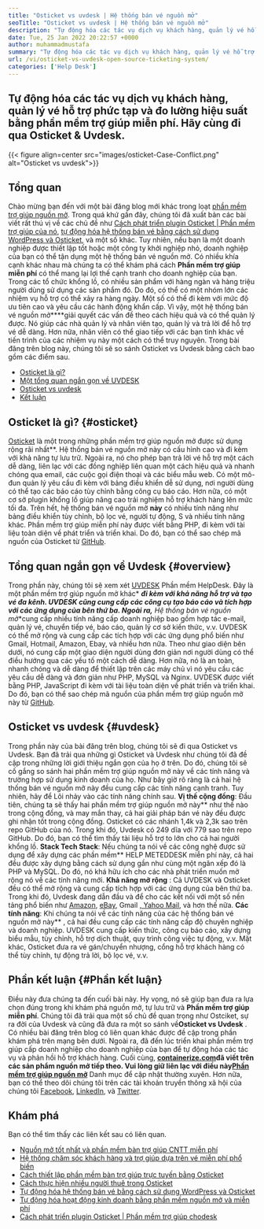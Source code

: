 ```yaml
---
title: "Osticket vs uvdesk | Hệ thống bán vé nguồn mở" 
seoTitle: "Osticket vs uvdesk | Hệ thống bán vé nguồn mở" 
description: "Tự động hóa các tác vụ dịch vụ khách hàng, quản lý vé hỗ trợ phức tạp và đo lường hiệu suất bằng phần mềm trợ giúp miễn phí. Hãy cùng đi qua Osticket & Uvdesk." 
date: Tue, 25 Jan 2022 20:22:57 +0000
author: muhammadmustafa
summary: "Tự động hóa các tác vụ dịch vụ khách hàng, quản lý vé hỗ trợ phức tạp và đo lường hiệu suất bằng phần mềm trợ giúp miễn phí. Hãy đi qua Osticket & amp; Uvdesk." 
url: /vi/osticket-vs-uvdesk-open-source-ticketing-system/
categories: ['Help Desk']
---
```


## Tự động hóa các tác vụ dịch vụ khách hàng, quản lý vé hỗ trợ phức tạp và đo lường hiệu suất bằng phần mềm trợ giúp miễn phí. Hãy cùng đi qua Osticket & Uvdesk.

{{< figure align=center src="images/osticket-Case-Conflict.png" alt="Osticket vs uvdesk">}}


## Tổng quan
Chào mừng bạn đến với một bài đăng blog mới khác trong loạt [phần mềm trợ giúp nguồn mở][1]. Trong quá khứ gần đây, chúng tôi đã xuất bản các bài viết rất thú vị về các chủ đề như [Cách phát triển plugin Osticket | Phần mềm trợ giúp của nó][2], [tự động hóa hệ thống bán vé bằng cách sử dụng WordPress và Osticket][3], và một số khác. Tuy nhiên, nếu bạn là một doanh nghiệp được thiết lập tốt hoặc một công ty khởi nghiệp nhỏ, doanh nghiệp của bạn có thể tận dụng một hệ thống bán vé nguồn mở. Có nhiều khía cạnh khác nhau mà chúng ta có thể khám phá cách **Phần mềm trợ giúp miễn phí** có thể mang lại lợi thế cạnh tranh cho doanh nghiệp của bạn. Trong các tổ chức khổng lồ, có nhiều sản phẩm với hàng ngàn và hàng triệu người dùng sử dụng các sản phẩm đó. Do đó, có thể có một nhóm lớn các nhiệm vụ hỗ trợ có thể xảy ra hàng ngày. Một số có thể đi kèm với mức độ ưu tiên cao và yêu cầu các hành động khẩn cấp.
Vì vậy, một hệ thống bán vé nguồn mở****giải quyết các vấn đề theo cách hiệu quả và có thể quản lý được. Nó giúp các nhà quản lý và nhân viên tạo, quản lý và trả lời để hỗ trợ vé dễ dàng. Hơn nữa, nhân viên có thể giao tiếp với các bạn tình khác về tiến trình của các nhiệm vụ này một cách có thể truy nguyên. Trong bài đăng trên blog này, chúng tôi sẽ so sánh Osticket vs Uvdesk bằng cách bao gồm các điểm sau.
  * [Osticket là gì?][4]
  * [Một tổng quan ngắn gọn về UVDESK][5]
  * [Osticket vs uvdesk][6]
  * [Kết luận][7]

## Osticket là gì? {#osticket}

[Osticket][8] là một trong những phần mềm trợ giúp nguồn mở được sử dụng rộng rãi nhất**. Hệ thống bán vé nguồn mở này có cấu hình cao và đi kèm với khả năng tự lưu trữ. Ngoài ra, nó cho phép bạn trả lời vé hỗ trợ một cách dễ dàng, liên lạc với các đồng nghiệp liên quan một cách hiệu quả và nhanh chóng qua email, các cuộc gọi điện thoại và các biểu mẫu web. Có một mô-đun quản lý yêu cầu đi kèm với bảng điều khiển dễ sử dụng, nơi người dùng có thể tạo các báo cáo tùy chỉnh bằng công cụ báo cáo. Hơn nữa, có một cơ sở plugin khổng lồ giúp nâng cao trải nghiệm hỗ trợ khách hàng lên mức tối đa.
Trên hết, hệ thống bán vé nguồn mở **này** có nhiều tính năng như bảng điều khiển tùy chỉnh, bộ lọc vé, người tự động, S và nhiều tính năng khác. Phần mềm trợ giúp miễn phí này được viết bằng PHP, đi kèm với tài liệu toàn diện về phát triển và triển khai. Do đó, bạn có thể sao chép mã nguồn của Osticket từ [GitHub][9].

## Tổng quan ngắn gọn về Uvdesk {#overview}

Trong phần này, chúng tôi sẽ xem xét [UVDESK][10] Phần mềm HelpDesk. Đây là một phần mềm trợ giúp nguồn mở khác* ***đi kèm với khả năng hỗ trợ và tạo vé đa kênh. UVDESK cũng cung cấp các công cụ tạo báo cáo và tích hợp với các ứng dụng của bên thứ ba. Ngoài ra,** Hệ thống bán vé nguồn mở**cung cấp nhiều tính năng cấp doanh nghiệp bao gồm hợp tác e-mail, quản lý vé, chuyển tiếp vé, báo cáo, quản lý cơ sở kiến ​​thức, v.v. UVDESK có thể mở rộng và cung cấp các tích hợp với các ứng dụng phổ biến như Gmail, Hotmail, Amazon, Ebay, và nhiều hơn nữa. Theo như giao diện bên dưới, nó cung cấp một giao diện người dùng đơn giản nơi người dùng có thể điều hướng qua các yếu tố một cách dễ dàng.
Hơn nữa, nó là an toàn, nhanh chóng và dễ dàng để thiết lập trên các máy chủ vì nó yêu cầu các yêu cầu dễ dàng và đơn giản như PHP, MySQL và Nginx. UVDESK được viết bằng PHP, JavaScript đi kèm với tài liệu toàn diện về phát triển và triển khai. Do đó, bạn có thể sao chép mã nguồn của phần mềm trợ giúp nguồn mở này từ [GitHub][11].

## Osticket vs uvdesk {#uvdesk}

Trong phần này của bài đăng trên blog, chúng tôi sẽ đi qua Osticket vs Uvdesk. Bạn đã trải qua những gì Osticket và Uvdesk như chúng tôi đã đề cập trong những lời giới thiệu ngắn gọn của họ ở trên. Do đó, chúng tôi sẽ cố gắng so sánh hai phần mềm trợ giúp nguồn mở này về các tính năng và trường hợp sử dụng kinh doanh của họ. Như bây giờ rõ ràng là cả hai hệ thống bán vé nguồn mở này đều cung cấp các tính năng cạnh tranh. Tuy nhiên, hãy để Lôi nhảy vào các tính năng chính sau.
**Vị thế cộng đồng**: Đầu tiên, chúng ta sẽ thấy hai phần mềm trợ giúp nguồn mở này** như thế nào trong cộng đồng, và may mắn thay, cả hai giải pháp bán vé này đều được ghi nhận tốt trong cộng đồng. Osticket có các nhánh 1,4k và 2,3k sao trên repo GitHub của nó. Trong khi đó, Uvdesk có 249 dĩa với 779 sao trên repo GitHub. Do đó, bạn có thể tìm thấy tài liệu hỗ trợ to lớn cho cả hai người khổng lồ.
**Stack Tech Stack**: Nếu chúng ta nói về các công nghệ được sử dụng để xây dựng các phần mềm** HELP METEDDESK miễn phí này, cả hai đều được xây dựng bằng cách sử dụng gần như cùng một ngăn xếp đó là PHP và MySQL. Do đó, nó khá hữu ích cho các nhà phát triển muốn mở rộng nó về các tính năng mới.
**Khả năng mở rộng** : Cả UVDESK và Osticket đều có thể mở rộng và cung cấp tích hợp với các ứng dụng của bên thứ ba. Trong khi đó, Uvdesk đang dẫn đầu và để cho các kết nối với một số nền tảng phổ biến như [Amazon][12], [eBay][13], Gmail [, Yahoo Mail,][14] và hơn thế nữa.
**Các tính năng**: Khi chúng ta nói về các tính năng của các hệ thống bán vé nguồn mở này** , cả hai đều cung cấp các tính năng cấp độ chuyên nghiệp và doanh nghiệp. UVDESK cung cấp kiến ​​thức, công cụ báo cáo, xây dựng biểu mẫu, tùy chỉnh, hỗ trợ dịch thuật, quy trình công việc tự động, v.v. Mặt khác, Osticket đưa ra vé gán/chuyển nhượng, cổng hỗ trợ khách hàng có thể tùy chỉnh, tự động trả lời, bộ lọc vé, v.v.

## Phần kết luận {#Phần kết luận}

Điều này đưa chúng ta đến cuối bài này. Hy vọng, nó sẽ giúp bạn đưa ra lựa chọn đúng trong khi khám phá nguồn mở, tự lưu trữ và **Phần mềm trợ giúp miễn phí**. Chúng tôi đã trải qua một số chủ đề quan trọng như Ostciket, sự ra đời của Uvdesk và cũng đã đưa ra một so sánh về**Osticket vs Uvdesk** . Có nhiều bài đăng trên blog có liên quan khác được đề cập trong phần khám phá trên mạng bên dưới. Ngoài ra, đã đến lúc triển khai phần mềm trợ giúp cấp doanh nghiệp cho doanh nghiệp của bạn để tự động hóa các tác vụ và phản hồi hỗ trợ khách hàng.
Cuối cùng, **[containerize.com][15]**đã viết trên các sản phẩm nguồn mở tiếp theo. Vui lòng giữ liên lạc với điều này**[][16][Phần mềm trợ giúp nguồn mở][17]** Danh mục để cập nhật thường xuyên. Hơn nữa, bạn có thể theo dõi chúng tôi trên các tài khoản truyền thông xã hội của chúng tôi [Facebook][18], [LinkedIn][19], và [Twitter][20].

## Khám phá
Bạn có thể tìm thấy các liên kết sau có liên quan.
  * [Nguồn mở tốt nhất và phần mềm bàn trợ giúp CNTT miễn phí][17]
  * [Hệ thống chăm sóc khách hàng và trợ giúp dựa trên vé miễn phí phổ biến][21]
  * [Cách thiết lập phần mềm bàn trợ giúp trực tuyến bằng Osticket][22]
  * [Cách thực hiện nhiều người thuê trong Osticket][23]
  * [Tự động hóa hệ thống bán vé bằng cách sử dụng WordPress và Osticket][3]
  * [Tự động hóa hoạt động kinh doanh bằng phần mềm nguồn mở và miễn phí][24]
  * [Cách phát triển plugin Osticket | Phần mềm trợ giúp chodesk][2]



[1]: https://blog.containerize.com/category/helpdesk/
[2]: https://blog.containerize.com/helpdesk/how-to-develop-osticket-plugin-it-helpdesk-software/
[3]: https://blog.containerize.com/blogging/automate-ticketing-system-using-wordpress-and-osticket/
[4]: #osticket
[5]: #overview
[6]: #uvdesk
[7]: #Conclusion
[8]: https://products.containerize.com/helpdesk/osticket/
[9]: https://github.com/osTicket/osTicket
[10]: https://products.containerize.com/helpdesk/uvdesk/
[11]: https://github.com/uvdesk/community-skeleton
[12]: https://www.amazon.com/
[13]: https://www.ebay.com/
[14]: https://login.yahoo.com/?.src=ym&pspid=159600001&activity=mail-direct&.lang=en-US&.intl=us&.done=https%3A%2F%2Fmail.yahoo.com%2Fd
[15]: https://www.containerize.com/
[16]: https://products.containerize.com/single-sign-on/
[17]: https://products.containerize.com/helpdesk/
[18]: https://web.facebook.com/containerize
[19]: https://www.linkedin.com/company/containerize/
[20]: https://twitter.com/containerize_co
[21]: https://products.containerize.com/helpdesk/osticket
[22]: https://blog.containerize.com/helpdesk/how-to-set-up-help-desk-system-using-osticket/
[23]: https://blog.containerize.com/helpdesk/how-to-implement-multi-tenancy-in-osticket/
[24]: https://blog.containerize.com/blogging/automate-business-operations-using-open-source-software/
